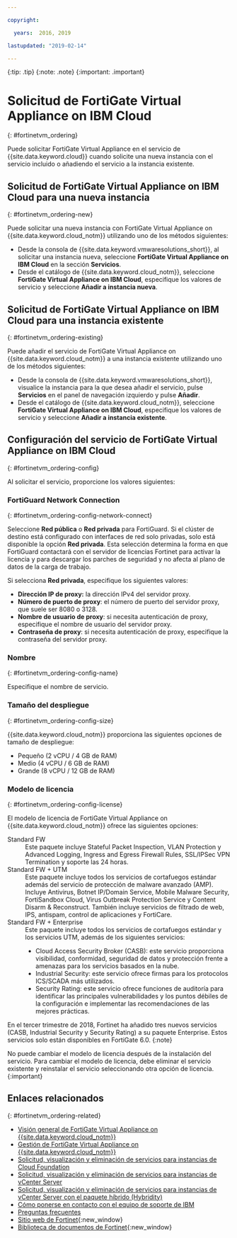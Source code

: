 ```yaml
---

copyright:

  years:  2016, 2019

lastupdated: "2019-02-14"

---
```


{:tip: .tip}
{:note: .note}
{:important: .important}

# Solicitud de FortiGate Virtual Appliance on IBM Cloud
{: #fortinetvm_ordering}

Puede solicitar FortiGate Virtual Appliance en el servicio de {{site.data.keyword.cloud}} cuando solicite una nueva instancia con el servicio incluido o añadiendo el servicio a la instancia existente.

## Solicitud de FortiGate Virtual Appliance on IBM Cloud para una nueva instancia
{: #fortinetvm_ordering-new}

Puede solicitar una nueva instancia con FortiGate Virtual Appliance on {{site.data.keyword.cloud_notm}} utilizando uno de los métodos siguientes:
* Desde la consola de {{site.data.keyword.vmwaresolutions_short}}, al solicitar una instancia nueva, seleccione **FortiGate Virtual Appliance on IBM Cloud** en la sección **Servicios**.
* Desde el catálogo de {{site.data.keyword.cloud_notm}}, seleccione **FortiGate Virtual Appliance on IBM Cloud**, especifique los valores de servicio y seleccione **Añadir a instancia nueva**.

## Solicitud de FortiGate Virtual Appliance on IBM Cloud para una instancia existente
{: #fortinetvm_ordering-existing}

Puede añadir el servicio de FortiGate Virtual Appliance on {{site.data.keyword.cloud_notm}} a una instancia existente utilizando uno de los métodos siguientes:
* Desde la consola de {{site.data.keyword.vmwaresolutions_short}}, visualice la instancia para la que desea añadir el servicio, pulse **Servicios** en el panel de navegación izquierdo y pulse **Añadir**.
* Desde el catálogo de {{site.data.keyword.cloud_notm}}, seleccione **FortiGate Virtual Appliance on IBM Cloud**, especifique los valores de servicio y seleccione **Añadir a instancia existente**.

## Configuración del servicio de FortiGate Virtual Appliance on IBM Cloud
{: #fortinetvm_ordering-config}

Al solicitar el servicio, proporcione los valores siguientes:

### FortiGuard Network Connection
{: #fortinetvm_ordering-config-network-connect}

Seleccione **Red pública** o **Red privada** para FortiGuard. Si el clúster de destino está configurado con interfaces de red solo privadas, solo está disponible la opción **Red privada**. Esta selección determina la forma en que FortiGuard contactará con el servidor de licencias Fortinet para activar la licencia y para descargar los parches de seguridad y no afecta al plano de datos de la carga de trabajo.

Si selecciona **Red privada**, especifique los siguientes valores:
* **Dirección IP de proxy:** la dirección IPv4 del servidor proxy.
* **Número de puerto de proxy**: el número de puerto del servidor proxy, que suele ser 8080 o 3128.
* **Nombre de usuario de proxy**: si necesita autenticación de proxy, especifique el nombre de usuario del servidor proxy.
* **Contraseña de proxy**: si necesita autenticación de proxy, especifique la contraseña del servidor proxy.

### Nombre
{: #fortinetvm_ordering-config-name}

Especifique el nombre de servicio.

### Tamaño del despliegue
{: #fortinetvm_ordering-config-size}

{{site.data.keyword.cloud_notm}} proporciona las siguientes opciones de tamaño de despliegue:
* Pequeño (2 vCPU / 4 GB de RAM)
* Medio (4 vCPU / 6 GB de RAM)
* Grande (8 vCPU / 12 GB de RAM)

### Modelo de licencia
{: #fortinetvm_ordering-config-license}

El modelo de licencia de FortiGate Virtual Appliance on {{site.data.keyword.cloud_notm}} ofrece las siguientes opciones:
<dl class="dl">
        <dt class="dt dlterm">Standard FW</dt>
        <dd class="dd">Este paquete incluye Stateful Packet Inspection, VLAN Protection y Advanced Logging, Ingress and Egress Firewall Rules, SSL/IPSec VPN Termination y soporte las 24 horas.</dd>
        <dt class="dt dlterm">Standard FW + UTM</dt>
        <dd class="dd">Este paquete incluye todos los servicios de cortafuegos estándar además del servicio de protección de malware avanzado (AMP). Incluye Antivirus, Botnet IP/Domain Service, Mobile Malware Security, FortiSandbox Cloud, Virus Outbreak Protection Service y Content Disarm & Reconstruct. También incluye servicios de filtrado de web, IPS, antispam, control de aplicaciones y FortiCare.</dd>
        <dt class="dt dlterm">Standard FW + Enterprise</dt>
        <dd class="dd">Este paquete incluye todos los servicios de cortafuegos estándar y los servicios UTM, además de los siguientes servicios:<ul><li>Cloud Access Security Broker (CASB): este servicio proporciona visibilidad, conformidad, seguridad de datos y protección frente a amenazas para los servicios basados en la nube.</li><li>Industrial Security: este servicio ofrece firmas para los protocolos ICS/SCADA más utilizados.</li><li>Security Rating: este servicio ofrece funciones de auditoría para identificar las principales vulnerabilidades y los puntos débiles de la configuración e implementar las recomendaciones de las mejores prácticas.</li></ul></dd>
</dl>

En el tercer trimestre de 2018, Fortinet ha añadido tres nuevos servicios (CASB, Industrial Security y Security Rating) a su paquete Enterprise. Estos servicios solo están disponibles en FortiGate 6.0.
{:note}

No puede cambiar el modelo de licencia después de la instalación del servicio. Para cambiar el modelo de licencia, debe eliminar el servicio existente y reinstalar el servicio seleccionando otra opción de licencia.
{:important}

## Enlaces relacionados
{: #fortinetvm_ordering-related}

* [Visión general de FortiGate Virtual Appliance on {{site.data.keyword.cloud_notm}}](/docs/services/vmwaresolutions/services?topic=vmware-solutions-fortinetvm_considerations)
* [Gestión de FortiGate Virtual Appliance on {{site.data.keyword.cloud_notm}}](/docs/services/vmwaresolutions/services?topic=vmware-solutions-managingfortinetvm)
* [Solicitud, visualización y eliminación de servicios para instancias de Cloud Foundation](/docs/services/vmwaresolutions/sddc?topic=vmware-solutions-sd_addingremovingservices)
* [Solicitud, visualización y eliminación de servicios para instancias de vCenter Server](/docs/services/vmwaresolutions/vcenter?topic=vmware-solutions-vc_addingremovingservices)
* [Solicitud, visualización y eliminación de servicios para instancias de vCenter Server con el paquete híbrido (Hybridity)](/docs/services/vmwaresolutions/vcenter?topic=vmware-solutions-vc_hybrid_addingremovingservices)
* [Cómo ponerse en contacto con el equipo de soporte de IBM](/docs/services/vmwaresolutions/vmonic?topic=vmware-solutions-trbl_support)
* [Preguntas frecuentes](/docs/services/vmwaresolutions/vmonic?topic=vmware-solutions-faq)
* [Sitio web de Fortinet](https://www.fortinet.com/){:new_window}
* [Biblioteca de documentos de Fortinet](http://docs.fortinet.com/fortigate/admin-guides){:new_window}
